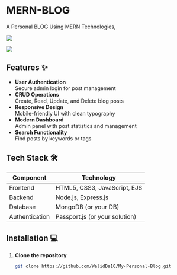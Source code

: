 # MERN-BLOG
A Personal BLOG Using MERN Technologies, 


![](public/img/screenshot.png)

![](public/img/Screenshot_2.png)



## Features ✨

- **User Authentication**  
  Secure admin login for post management
- **CRUD Operations**  
  Create, Read, Update, and Delete blog posts
- **Responsive Design**  
  Mobile-friendly UI with clean typography
- **Modern Dashboard**  
  Admin panel with post statistics and management
- **Search Functionality**  
  Find posts by keywords or tags

## Tech Stack 🛠️

| Component       | Technology |
|-----------------|------------|
| Frontend        | HTML5, CSS3, JavaScript, EJS |
| Backend         | Node.js, Express.js |
| Database        | MongoDB (or your DB) |
| Authentication  | Passport.js (or your solution) |

## Installation 💻

1. **Clone the repository**
   ```bash
   git clone https://github.com/WalidDa10/My-Personal-Blog.git

